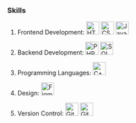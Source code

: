 ### Skills

1. Frontend Development: 
   <img src="https://img.icons8.com/color/48/000000/html-5.png" alt="HTML" width="30" height="30"/> <img src="https://img.icons8.com/color/48/000000/css3.png" alt="CSS" width="30" height="30"/> <img src="https://img.icons8.com/color/48/000000/javascript.png" alt="JavaScript" width="30" height="30"/>
   
2. Backend Development: 
   <img src="https://img.icons8.com/officel/40/000000/php-logo.png" alt="PHP" width="30" height="30"/> <img src="https://img.icons8.com/ios-filled/50/000000/sql.png" alt="SQL" width="30" height="30"/>
   
3. Programming Languages: 
   <img src="https://img.icons8.com/color/48/000000/c-plus-plus-logo.png" alt="C++" width="30" height="30"/>
   
4. Design: 
   <img src="https://img.icons8.com/windows/32/000000/figma.png" alt="Figma" width="30" height="30"/>
   
5. Version Control: 
   <img src="https://img.icons8.com/color/48/000000/git.png" alt="Git" width="30" height="30"/> <img src="https://img.icons8.com/material-rounded/24/000000/github.png" alt="GitHub" width="30" height="30"/>

<!--
**jakup-code/jakup-code** is a ✨ _special_ ✨ repository because its `README.md` (this file) appears on your GitHub profile.

Here are some ideas to get you started:

- 🔭 I’m currently working on ...
- 🌱 I’m currently learning ...
- 👯 I’m looking to collaborate on ...
- 🤔 I’m looking for help with ...
- 💬 Ask me about ...
- 📫 How to reach me: ...
- 😄 Pronouns: ...
- ⚡ Fun fact: ...
-->
